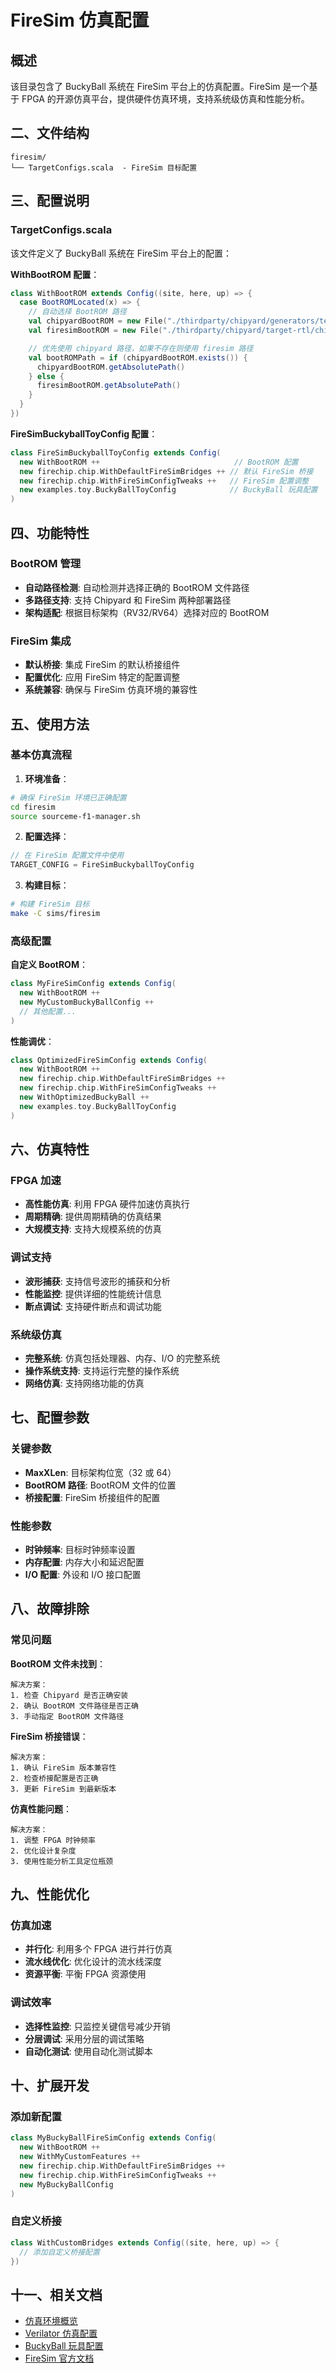 # FireSim 仿真配置

## 概述

该目录包含了 BuckyBall 系统在 FireSim 平台上的仿真配置。FireSim 是一个基于 FPGA 的开源仿真平台，提供硬件仿真环境，支持系统级仿真和性能分析。

## 二、文件结构

```
firesim/
└── TargetConfigs.scala  - FireSim 目标配置
```

## 三、配置说明

### TargetConfigs.scala

该文件定义了 BuckyBall 系统在 FireSim 平台上的配置：

**WithBootROM 配置**：
```scala
class WithBootROM extends Config((site, here, up) => {
  case BootROMLocated(x) => {
    // 自动选择 BootROM 路径
    val chipyardBootROM = new File("./thirdparty/chipyard/generators/testchipip/bootrom/bootrom.rv${MaxXLen}.img")
    val firesimBootROM = new File("./thirdparty/chipyard/target-rtl/chipyard/generators/testchipip/bootrom/bootrom.rv${MaxXLen}.img")

    // 优先使用 chipyard 路径，如果不存在则使用 firesim 路径
    val bootROMPath = if (chipyardBootROM.exists()) {
      chipyardBootROM.getAbsolutePath()
    } else {
      firesimBootROM.getAbsolutePath()
    }
  }
})
```

**FireSimBuckyballToyConfig 配置**：
```scala
class FireSimBuckyballToyConfig extends Config(
  new WithBootROM ++                              // BootROM 配置
  new firechip.chip.WithDefaultFireSimBridges ++ // 默认 FireSim 桥接
  new firechip.chip.WithFireSimConfigTweaks ++   // FireSim 配置调整
  new examples.toy.BuckyBallToyConfig            // BuckyBall 玩具配置
)
```

## 四、功能特性

### BootROM 管理
- **自动路径检测**: 自动检测并选择正确的 BootROM 文件路径
- **多路径支持**: 支持 Chipyard 和 FireSim 两种部署路径
- **架构适配**: 根据目标架构（RV32/RV64）选择对应的 BootROM

### FireSim 集成
- **默认桥接**: 集成 FireSim 的默认桥接组件
- **配置优化**: 应用 FireSim 特定的配置调整
- **系统兼容**: 确保与 FireSim 仿真环境的兼容性

## 五、使用方法

### 基本仿真流程

1. **环境准备**：
```bash
# 确保 FireSim 环境已正确配置
cd firesim
source sourceme-f1-manager.sh
```

2. **配置选择**：
```scala
// 在 FireSim 配置文件中使用
TARGET_CONFIG = FireSimBuckyballToyConfig
```

3. **构建目标**：
```bash
# 构建 FireSim 目标
make -C sims/firesim
```

### 高级配置

**自定义 BootROM**：
```scala
class MyFireSimConfig extends Config(
  new WithBootROM ++
  new MyCustomBuckyBallConfig ++
  // 其他配置...
)
```

**性能调优**：
```scala
class OptimizedFireSimConfig extends Config(
  new WithBootROM ++
  new firechip.chip.WithDefaultFireSimBridges ++
  new firechip.chip.WithFireSimConfigTweaks ++
  new WithOptimizedBuckyBall ++
  new examples.toy.BuckyBallToyConfig
)
```

## 六、仿真特性

### FPGA 加速
- **高性能仿真**: 利用 FPGA 硬件加速仿真执行
- **周期精确**: 提供周期精确的仿真结果
- **大规模支持**: 支持大规模系统的仿真

### 调试支持
- **波形捕获**: 支持信号波形的捕获和分析
- **性能监控**: 提供详细的性能统计信息
- **断点调试**: 支持硬件断点和调试功能

### 系统级仿真
- **完整系统**: 仿真包括处理器、内存、I/O 的完整系统
- **操作系统支持**: 支持运行完整的操作系统
- **网络仿真**: 支持网络功能的仿真

## 七、配置参数

### 关键参数
- **MaxXLen**: 目标架构位宽（32 或 64）
- **BootROM 路径**: BootROM 文件的位置
- **桥接配置**: FireSim 桥接组件的配置

### 性能参数
- **时钟频率**: 目标时钟频率设置
- **内存配置**: 内存大小和延迟配置
- **I/O 配置**: 外设和 I/O 接口配置

## 八、故障排除

### 常见问题

**BootROM 文件未找到**：
```
解决方案：
1. 检查 Chipyard 是否正确安装
2. 确认 BootROM 文件路径是否正确
3. 手动指定 BootROM 文件路径
```

**FireSim 桥接错误**：
```
解决方案：
1. 确认 FireSim 版本兼容性
2. 检查桥接配置是否正确
3. 更新 FireSim 到最新版本
```

**仿真性能问题**：
```
解决方案：
1. 调整 FPGA 时钟频率
2. 优化设计复杂度
3. 使用性能分析工具定位瓶颈
```

## 九、性能优化

### 仿真加速
- **并行化**: 利用多个 FPGA 进行并行仿真
- **流水线优化**: 优化设计的流水线深度
- **资源平衡**: 平衡 FPGA 资源使用

### 调试效率
- **选择性监控**: 只监控关键信号减少开销
- **分层调试**: 采用分层的调试策略
- **自动化测试**: 使用自动化测试脚本

## 十、扩展开发

### 添加新配置
```scala
class MyBuckyBallFireSimConfig extends Config(
  new WithBootROM ++
  new WithMyCustomFeatures ++
  new firechip.chip.WithDefaultFireSimBridges ++
  new firechip.chip.WithFireSimConfigTweaks ++
  new MyBuckyBallConfig
)
```

### 自定义桥接
```scala
class WithCustomBridges extends Config((site, here, up) => {
  // 添加自定义桥接配置
})
```

## 十一、相关文档

- [仿真环境概览](../README.md)
- [Verilator 仿真配置](../verilator/README.md)
- [BuckyBall 玩具配置](../../examples/toy/README.md)
- [FireSim 官方文档](https://docs.fires.im/)
